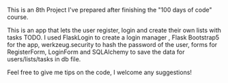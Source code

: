 This is an 8th Project I've prepared after finishing the "100 days of code" course.

This is an app that lets the user register, login and create their own lists with tasks TODO.
I used FlaskLogin to create a login manager , Flask Bootstrap5 for the app, werkzeug.security to hash the password of the user, 
forms for RegisterForm, LoginForm and SQLAlchemy to save the data for users/lists/tasks in db file.

Feel free to give me tips on the code, I welcome any suggestions!

